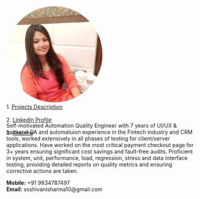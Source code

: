 <div class="row" style="height:290px">
  <div class="column" style="width:50%">
    <img src="/images/my_pic.jpg" alt="Avatar" style="width: 260px; border-radius: 80%"><br>
  </div>
  <div class="column" style="width:50%">
    1. <a href="https://docs.google.com/spreadsheets/d/1cqnQtk0iNMu_QEe1E56HM6Ull4Ce1Rb6mboTw1yW2W4/edit?usp=sharing">
          Projects Description
        </a>
        <br>
        <br>
   2. <a href="https://www.linkedin.com/in/shivanisharma123">
        LinkedIn Profile
      </a> 
      <br>
      <br>
   3. <a href="https://drive.google.com/file/d/1j3l3ns53kpZ-NbUGXAzxLCZia7CQK0sk/view?usp=share_link">
        Resume
      </a>
      <br>
    <br>
   </div>
  </div>
  
  
   
   
   <p>
Self-motivated Automation Quality Engineer with 7 years of  UI/UX & backend QA and automatuion experience in the Fintech industry and CRM tools, worked extensively in all phases of testing for client/server applications. Have worked on the most critical payment checkout page for 3+ years ensuring significant cost savings and fault-free audits. Proficient in system, unit, performance, load, regression, stress and data interface testing, providing detailed reports on quality metrics and ensuring corrective actions are taken.
    </p>
 
 <p>
   <b>Mobile:</b> +91 9834787497<br>
   <b>Email:</b>  ssshivanisharma10@gmail.com
  </p>
